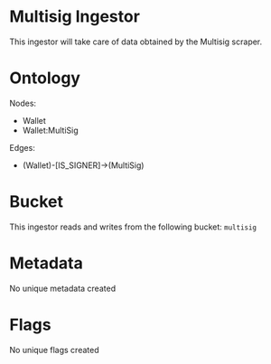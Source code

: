 # Multisig Ingestor

This ingestor will take care of data obtained by the Multisig scraper.

# Ontology

Nodes:

- Wallet
- Wallet:MultiSig

Edges:

- (Wallet)-[IS_SIGNER]->(MultiSig)

# Bucket

This ingestor reads and writes from the following bucket: `multisig`

# Metadata

No unique metadata created

# Flags

No unique flags created
